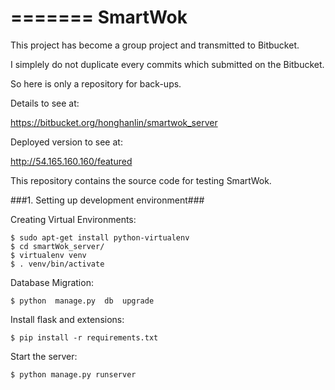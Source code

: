 =======
SmartWok
========

This project has become a group project and transmitted to Bitbucket.

I simplely do not duplicate every commits which submitted on the Bitbucket.

So here is only a repository for back-ups.

Details to see at:

https://bitbucket.org/honghanlin/smartwok_server

Deployed version to see at:

http://54.165.160.160/featured


This repository contains the source code for testing SmartWok.

###1.  Setting up development environment###

Creating Virtual Environments:

```
$ sudo apt-get install python-virtualenv
$ cd smartWok_server/
$ virtualenv venv
$ . venv/bin/activate
```

Database Migration:

```
$ python  manage.py  db  upgrade
```

Install flask and extensions:

```
$ pip install -r requirements.txt
```

Start the server:

```
$ python manage.py runserver
```

